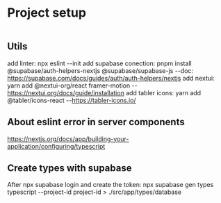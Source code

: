 # Project setup

```Usaremos Supabase

```

## Utils

add linter: npx eslint --init
add supabase conection:  pnpm install @supabase/auth-helpers-nextjs @supabase/supabase-js
   --doc: https://supabase.com/docs/guides/auth/auth-helpers/nextjs
add nextui: yarn add @nextui-org/react framer-motion
   --https://nextui.org/docs/guide/installation
add tabler icons: yarn add @tabler/icons-react
   --https://tabler-icons.io/


## About eslint error in server components

https://nextjs.org/docs/app/building-your-application/configuring/typescript

## Create types with supabase
  After npx supabase login and create the token:
  npx supabase gen types typescript --project-id project-id > ./src/app/types/database
